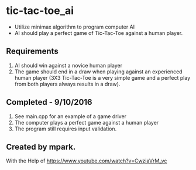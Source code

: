 # tic-tac-toe_ai

- Utilize minimax algorithm to program computer AI
- AI should play a perfect game of Tic-Tac-Toe against a human player.

Requirements
--------------------------------------------------------
1. AI should win against a novice human player
2. The game should end in a draw when playing against an experienced human player (3X3 Tic-Tac-Toe is a very simple game and a perfect play from both players always results in a draw).


Completed - 9/10/2016
--------------------------------------------------------
1. See main.cpp for an example of a game driver
2. The computer plays a perfect game against a human player
3. The program still requires input validation.


Created by mpark.
--------------------------------------------------------
With the Help of https://www.youtube.com/watch?v=CwziaVrM_vc
